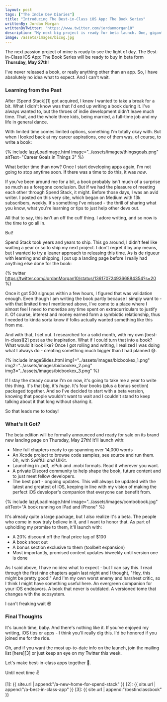 ```yaml
---
layout: post
tags: ["The Indie Dev Diaries"]
title: "Introducing The Best-in-Class iOS App: The Book Series"
writtenBy: Jordan Morgan
writtenByTwitter: "https://www.twitter.com/jordanmorgan10"
description: "My next big project is ready for beta launch. One, gigantic book covering everything I know about iOS."
image: /assets/images/bicog.jpg
---
```


The next passion project of mine is ready to see the light of day. The Best-in-Class iOS App: The Book Series will be ready to buy in beta form **Thursday, May 27th**!

I've never released a book, or really anything other than an app. So, I have absolutely no idea what to expect. And I can't wait.

### Learning from the Past
After [Spend Stack][1] got acquired, I knew I wanted to take a break for a bit. What I didn't know was that I'd end up writing a book during it. I've always wanted to, but the throes of indie development didn't leave much time. That, and the whole three kids, being married, a full-time job and my life in general dance. 

With limited time comes limited options, something I'm totally okay with. But when I looked back at my career aspirations, one of them was, of course, to write a book:

{% include lazyLoadImage.html image="../assets/images/thingsgoals.png" altText="Career Goals in Things 3" %}

What better time than now? Once I start developing apps again, I'm not going to stop anytime soon. If there was a time to do this, it was _now_. 

If you've been around me for a bit, a book probably isn't much of a surprise so much as a foregone conclusion. But if we had the pleasure of meeting each other through Spend Stack, it might. Before those days, I was an avid writer. I posted on this very site, which began on Medium with 13k subscribers, weekly. It's something I've missed - the thrill of sharing what you know, what you're learning or tips to just help other devs out.

All that to say, this isn't an off the cuff thing. I adore writing, and so now is the time to go all in.

But!

Spend Stack took years and years to ship. This go around, I didn't feel like waiting a year or so to ship my next project. I don't regret it by any means, but I wanted to try a leaner approach to releasing this time. As is de rigueur with learning and shipping, I put up a landing page before I really had anything else done for the book:

{% twitter https://twitter.com/JordanMorgan10/status/1361707249366884354?s=20 %}

Once it got 500 signups within a few hours, I figured that was validation enough. Even though I am writing the book partly because I simply want to - with that limited time I mentioned above, I've come to a place where I almost feel I need to monetize any time spent on extracurriculars to justify it. Of course, interest and money earned form a symbiotic relationship, thus I needed to kinda sorta know if folks actually wanted something like this from me.

And with that, I set out. I researched for a solid month, with my own [best-in-class][2] post as the inspiration. What if I could turn that into a book? What would it look like? Once I got rolling and writing, I realized I was doing what I always do - creating something much bigger than I had planned 😅.

{% include imageSlides.html img1="../assets/images/bicbookex_1.png" img2="../assets/images/bicbookex_2.png" img3="../assets/images/bicbookex_3.png" %}

If I stay the steady course I'm on now, it's going to take me a year to write this thing. It's that big, it's _huge_. It's four books (plus a bonus section) packaged together. And so I've decided to start with a beta version, knowing that people wouldn't want to wait and I couldn't stand to keep talking about it that long without sharing it.

So that leads me to today!

### What's It Got?
The beta edition will be formally announced and ready for sale on its brand new landing page on Thursday, May 27th! It'll launch with:

- Nine full chapters ready to go spanning over 14,000 words
- An Xcode project to browse code samples, see source and run them. Oh, with SwiftUI _and_ UIKit.
- Launching in .pdf, .ePub and .mobi formats. Read it wherever you want.
- A private Discord community to help shape the book, future content and to just meet fellow developers.
- The best part - ongoing updates. This will always be updated with the latest and greatest of iOS, keeping in line with my vision of making the perfect iOS developer's companion that everyone can benefit from.

{% include lazyLoadImage.html image="../assets/images/combobook.jpg" altText="A book running on iPad and iPhone" %}

It's already quite a large package, but I also realize it's a beta. The people who come in now truly believe in it, and I want to honor that. As part of upholding my promise to them, it'll launch with:

- A 20% discount off the final price tag of $100
- A book shout out
- A bonus section exclusive to them (toolbelt expansion)
- Most importantly, promised content updates biweekly until version one is done

As I said above, I have no idea what to expect - but I can say this. I read through the first nine chapters again last night and I thought, "Hey, this might be pretty good!" And I'm my own worst enemy and harshest critic, so I think I might have something useful here. An evergreen companion for your iOS endeavors. A book that never is outdated. A versioned tome that changes with the ecosystem.

I can't freaking wait 😎


### Final Thoughts
It's launch time, baby. And there's nothing like it. If you've enjoyed my writing, iOS tips or apps - I think you'll really dig this. I'd be honored if you joined me for the ride.

Oh, and if you want the most up-to-date info on the launch, join the mailing list [here][3] or just keep an eye on my Twitter this week.

Let's make best-in-class apps together 💪.

Until next time ✌️

[1]: {{ site.url | append:"/a-new-home-for-spend-stack" }}
[2]: {{ site.url | append:"/a-best-in-class-app" }}
[3]: {{ site.url | append:"/bestinclassbook" }}